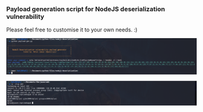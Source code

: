 ### Payload generation script for NodeJS deserialization vulnerability

Please feel free to customise it to your own needs. :)

![](img/1.png)


![](img/2.png)